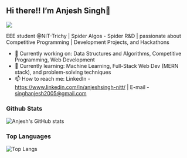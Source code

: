 ## Hi there!! I’m Anjesh Singh👋

![](https://komarev.com/ghpvc/?username=AnjeshSingh-NITT)

EEE student @NIT-Trichy | Spider Algos - Spider R&D | passionate about Competitive Programming | Development Projects, and Hackathons

- 🔭 Currently working on: Data Structures and Algorithms, Competitive Programming, Web Development
- 🌱 Currently learning: Machine Learning, Full-Stack Web Dev (MERN stack), and problem-solving techniques
- 📫 How to reach me: LinkedIn - https://www.linkedin.com/in/anjeshsingh-nitt/ | E-mail - singhanjesh2005@gmail.com

### Github Stats
![Anjesh's GitHub stats](https://github-readme-stats.vercel.app/api?username=AnjeshSingh-NITT&show_icons=true&theme=radical)

### Top Languages
 ![Top Langs](https://github-readme-stats.vercel.app/api/top-langs/?username=AnjeshSingh-NITT&show_icons=true&theme=radical)
